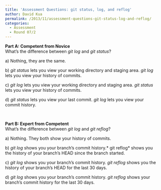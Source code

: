 ```yaml
---
title: 'Assessment Questions: git status, log, and reflog'
author: David Kua
permalink: /2013/11/assessment-questions-git-status-log-and-reflog/
categories:
  - Assessment
  - Round 07/2
---
```

**Part A: Competent from Novice**  
What&#8217;s the difference between *git log* and *git status*?

a) Nothing, they are the same.

b) *git status* lets you view your working directory and staging area. *git log* lets you view your history of commits.

c) *git log* lets you view your working directory and staging area. *git status* lets you view your history of commits.

d) *git status* lets you view your last commit. *git log* lets you view your commit history.

&nbsp;

**Part B: Expert from Competent**  
What&#8217;s the difference between *git log* and *git reflog*?

a) Nothing. They both show your history of commits.

b) *git log* shows you your branch&#8217;s commit history.* git reflog* shows you the history of your branch&#8217;s HEAD since the branch started.

c) *git log* shows you your branch&#8217;s commit history. *git reflog* shows you the history of your branch&#8217;s HEAD for the last 30 days.

d) *git log* shows you your branch&#8217;s commit history. *git reflog* shows your branch&#8217;s commit history for the last 30 days.
